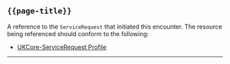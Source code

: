 ## <code>{{page-title}}</code>

A reference to the `ServiceRequest` that initiated this encounter. The resource being referenced should conform to the following:
- <a href="https://simplifier.net/hl7fhirukcorer4/ukcoreservicerequest">UKCore-ServiceRequest Profile</a>


---


